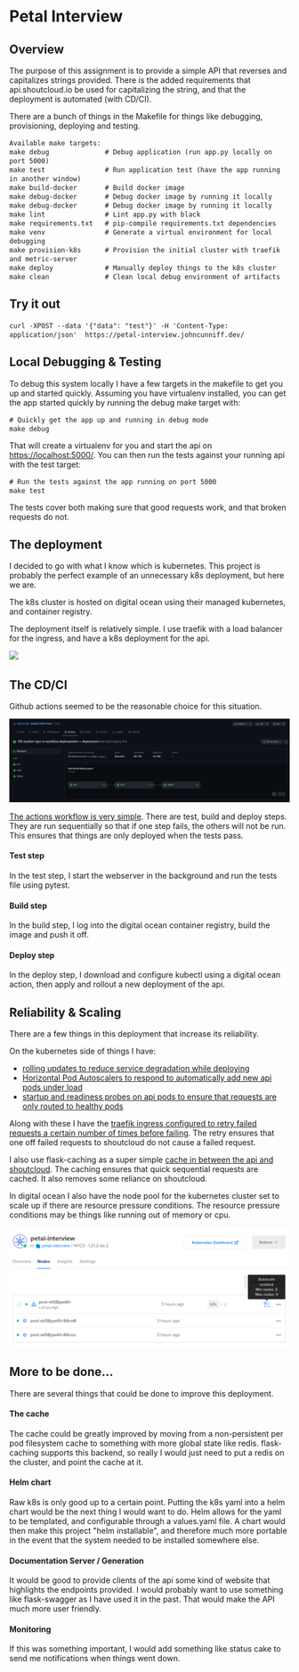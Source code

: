 # Petal Interview

## Overview

The purpose of this assignment is to provide a simple API that reverses and capitalizes strings provided.
There is the added requirements that api.shoutcloud.io be used for capitalizing the string, and that the
deployment is automated (with CD/CI).

There are a bunch of things in the Makefile for things like debugging, provisioning, deploying and testing.

```text
Available make targets:
make debug              # Debug application (run app.py locally on port 5000)
make test               # Run application test (have the app running in another window)
make build-docker       # Build docker image
make debug-docker       # Debug docker image by running it locally
make debug-docker       # Debug docker image by running it locally
make lint               # Lint app.py with black
make requirements.txt   # pip-compile requirements.txt dependencies
make venv               # Generate a virtual environment for local debugging
make provision-k8s      # Provision the initial cluster with traefik and metric-server
make deploy             # Manually deploy things to the k8s cluster
make clean              # Clean local debug environment of artifacts

```

## Try it out

```shell
curl -XPOST --data '{"data": "test"}' -H 'Content-Type: application/json'  https://petal-interview.johncunniff.dev/
```

## Local Debugging & Testing

To debug this system locally I have a few targets in the makefile to get you up and started quickly.
Assuming you have virtualenv installed, you can get the app started quickly by running the debug make 
target with:

```shell
# Quickly get the app up and running in debug mode
make debug
```

That will create a virtualenv for you and start the api on [https://localhost:5000/](https://localhost:5000/).
You can then run the tests against your running api with the test target:

```shell
# Run the tests against the app running on port 5000
make test
```

The tests cover both making sure that good requests work, and that broken requests do not.

## The deployment

I decided to go with what I know which is kubernetes. This project is probably the perfect example
of an unnecessary k8s deployment, but here we are.

The k8s cluster is hosted on digital ocean using their managed kubernetes, and container registry.

The deployment itself is relatively simple. I use traefik with a load balancer for the ingress,
and have a k8s deployment for the api.

[![](https://mermaid.ink/img/eyJjb2RlIjoiZ3JhcGggTFJcbiAgICB1c2VyW1VzZXJdIC0tPiB8dXNlciByZXF1ZXN0fCBsYihMb2FkIEJhbGFuY2VyKVxuICAgIGxiIC0uLT4gdHJhZWZpazFbVHJhZWZpa11cbiAgICBsYiAtLi0-IHRyYWVmaWsyW1RyYWVmaWtdXG5cbiAgICBzdWJncmFwaCBrOHMgY2x1c3RlclxuICAgIHRyYWVmaWsxIC0tPiBhcGkxW0FQSTFdICYgYXBpMltBUEkyXVxuICAgIHN1YmdyYXBoIG5vZGUxXG4gICAgICAgIHRyYWVmaWsxXG4gICAgICAgIGFwaTFcbiAgICAgICAgYXBpMlxuICAgIGVuZFxuICAgIHRyYWVmaWsyIC0tPiBhcGkzW0FQSTNdXG4gICAgc3ViZ3JhcGggbm9kZTJcbiAgICAgICAgdHJhZWZpazJcbiAgICAgICAgYXBpM1xuICAgIGVuZFxuICAgIGVuZFxuICAiLCJtZXJtYWlkIjp7InRoZW1lIjoiZGVmYXVsdCJ9LCJ1cGRhdGVFZGl0b3IiOmZhbHNlLCJhdXRvU3luYyI6dHJ1ZSwidXBkYXRlRGlhZ3JhbSI6ZmFsc2V9)](https://mermaid-js.github.io/mermaid-live-editor/edit##eyJjb2RlIjoiZ3JhcGggTFJcbiAgICB1c2VyW1VzZXJdIC0tPiB8dXNlciByZXF1ZXN0fCBsYihMb2FkIEJhbGFuY2VyKVxuICAgIGxiIC0uLT4gdHJhZWZpazFbVHJhZWZpa11cbiAgICBsYiAtLi0-IHRyYWVmaWsyW1RyYWVmaWtdXG5cbiAgICBzdWJncmFwaCBrOHMgY2x1c3RlclxuICAgIHRyYWVmaWsxIC0tPiBhcGkxW0FQSTFdICYgYXBpMltBUEkyXVxuICAgIHN1YmdyYXBoIG5vZGUxXG4gICAgICAgIHRyYWVmaWsxXG4gICAgICAgIGFwaTFcbiAgICAgICAgYXBpMlxuICAgIGVuZFxuXG4gICAgdHJhZWZpazIgLS0-IGFwaTNbQVBJM11cbiAgICBzdWJncmFwaCBub2RlMlxuICAgICAgICB0cmFlZmlrMlxuICAgICAgICBhcGkzXG4gICAgZW5kXG4gICAgZW5kXG4gICIsIm1lcm1haWQiOiJ7XG4gIFwidGhlbWVcIjogXCJkZWZhdWx0XCJcbn0iLCJ1cGRhdGVFZGl0b3IiOmZhbHNlLCJhdXRvU3luYyI6dHJ1ZSwidXBkYXRlRGlhZ3JhbSI6ZmFsc2V9)

## The CD/CI

Github actions seemed to be the reasonable choice for this situation.

![alt petal-github-actions](./img/petal-github-actions.png)

[The actions workflow is very simple](.github/workflows/test-build-deploy.yaml). 
There are test, build and deploy steps. They are run sequentially so that
if one step fails, the others will not be run. This ensures that things are only deployed when the tests
pass.

#### Test step

In the test step, I start the webserver in the background and run the tests file using pytest.

#### Build step

In the build step, I log into the digital ocean container registry, build the image and push it off.

#### Deploy step

In the deploy step, I download and configure kubectl using a digital ocean action, then apply and rollout
a new deployment of the api.

## Reliability & Scaling

There are a few things in this deployment that increase its reliability.

On the kubernetes side of things I have:
- [rolling updates to reduce service degradation while deploying](k8s-deployment.yaml#L22)
- [Horizontal Pod Autoscalers to respond to automatically add new api pods under load](k8s-deployment.yaml#L149)
- [startup and readiness probes on api pods to ensure that requests are only routed to healthy pods](k8s-deployment.yaml#L67) 

Along with these I have the [traefik ingress configured to retry failed requests a certain number of 
times before failing](k8s-deployment.yaml#L114). The retry ensures that one off failed requests to shoutcloud do not cause a 
failed request.

I also use flask-caching as a super simple [cache in between the api and shoutcloud](app.py#L64). The caching ensures
that quick sequential requests are cached. It also removes some reliance on shoutcloud.

In digital ocean I also have the node pool for the kubernetes cluster set to scale up 
if there are resource pressure conditions. The resource pressure conditions may be things like
running out of memory or cpu.

![alt digital-ocean-nodes](./img/petal-k8s-nodes.png)
 

## More to be done...

There are several things that could be done to improve this deployment. 

#### The cache
The cache could be greatly improved by moving from a non-persistent per pod filesystem cache 
to something with more global state like redis. flask-caching supports this backend, so really 
I would just need to put a redis on the cluster, and point the cache at it.

#### Helm chart
Raw k8s is only good up to a certain point. Putting the k8s yaml into a helm chart would be the
next thing I would want to do. Helm allows for the yaml to be templated, and configurable through a
values.yaml file. A chart would then make this project "helm installable", and therefore much more 
portable in the event that the system needed to be installed somewhere else.

#### Documentation Server / Generation
It would be good to provide clients of the api some kind of website that highlights the endpoints
provided. I would probably want to use something like flask-swagger as I have used it in the past.
That would make the API much more user friendly.

#### Monitoring
If this was something important, I would add something like status cake to send me notifications when
things went down.
